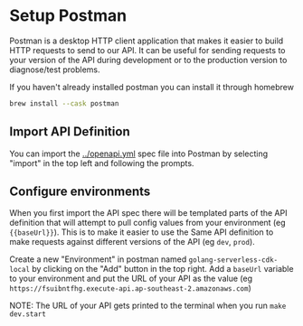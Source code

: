 # Setup Postman

Postman is a desktop HTTP client application that makes it easier to build HTTP requests to send to our API. It can be useful for sending requests to your version of the API during development or to the production version to diagnose/test problems.

If you haven't already installed postman you can install it through homebrew

```sh
brew install --cask postman
```

## Import API Definition

You can import the [../openapi.yml](../openapi.yml) spec file into Postman by selecting "import" in the top left and following the prompts.

## Configure environments

When you first import the API spec there will be templated parts of the API definition that will attempt to pull config values from your environment (eg `{{baseUrl}}`). This is to make it easier to use the Same API definition to make requests against different versions of the API (eg `dev`, `prod`).

Create a new "Environment" in postman named `golang-serverless-cdk-local` by clicking on the "Add" button in the top right. Add a `baseUrl` variable to your environment and put the URL of your API as the value (eg `https://fsuibntfhg.execute-api.ap-southeast-2.amazonaws.com`)

NOTE: The URL of your API gets printed to the terminal when you run `make dev.start`
